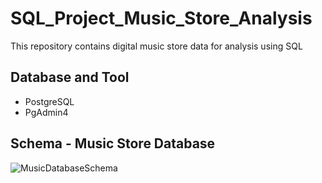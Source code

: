 # SQL_Project_Music_Store_Analysis

This repository contains digital music store data for analysis using SQL

## Database and Tool
+ PostgreSQL
+ PgAdmin4

## Schema - Music Store Database
![MusicDatabaseSchema](https://github.com/preetisaini06/SQL_Project_Music_Store_Analysis/assets/138648779/325be7f7-7420-44b2-8797-0aa5f4689886)

